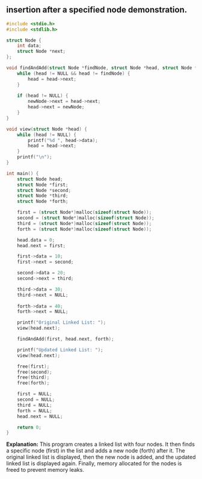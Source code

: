 ## insertion after a specified node demonstration.

```cpp
#include <stdio.h>
#include <stdlib.h>

struct Node {
    int data;
    struct Node *next;
};

void findAndAdd(struct Node *findNode, struct Node *head, struct Node *newNode) {
    while (head != NULL && head != findNode) {
        head = head->next;
    }
    
    if (head != NULL) {
        newNode->next = head->next;
        head->next = newNode;
    }
}

void view(struct Node *head) {
    while (head != NULL) {
        printf("%d ", head->data);
        head = head->next;
    }
    printf("\n");
}

int main() {
    struct Node head;
    struct Node *first;
    struct Node *second;
    struct Node *third;
    struct Node *forth;

    first = (struct Node*)malloc(sizeof(struct Node));
    second = (struct Node*)malloc(sizeof(struct Node));
    third = (struct Node*)malloc(sizeof(struct Node));
    forth = (struct Node*)malloc(sizeof(struct Node));

    head.data = 0;
    head.next = first;

    first->data = 10;
    first->next = second; 

    second->data = 20;
    second->next = third;

    third->data = 30;
    third->next = NULL;
    
    forth->data = 40;
    forth->next = NULL;

    printf("Original Linked List: ");
    view(head.next);

    findAndAdd(first, head.next, forth);

    printf("Updated Linked List: ");
    view(head.next);

    free(first);
    free(second);
    free(third);
    free(forth);

    first = NULL;
    second = NULL;
    third = NULL;
    forth = NULL;
    head.next = NULL;

    return 0;
}
```
**Explanation:**
This program creates a linked list with four nodes. It then finds a specific node (first) in the list and adds a new node (forth) after it.
The original linked list is displayed, then the new node is added, and the updated linked list is displayed again.
Finally, memory allocated for the nodes is freed to prevent memory leaks.

